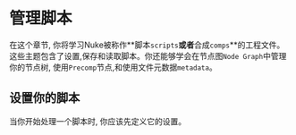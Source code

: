# 管理脚本

在这个章节, 你将学习Nuke被称作**脚本`scripts`**或者**合成`comps`**的工程文件。这些主题包含了设置,保存和读取脚本。你还能够学会在节点图`Node Graph`中管理你的节点树, 使用`Precomp`节点,和使用文件元数据`metadata`。

## 设置你的脚本

当你开始处理一个脚本时, 你应该先定义它的设置。